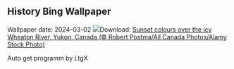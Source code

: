 ## History Bing Wallpaper
Wallpaper date: 2024-03-02
![](https://www.bing.com/th?id=OHR.WheatonRiverYukon_EN-CA9040567643_UHD.jpg&w=1000)Download: [Sunset colours over the icy Wheaton River, Yukon, Canada (© Robert Postma/All Canada Photos/Alamy Stock Photo)](https://www.bing.com/th?id=OHR.WheatonRiverYukon_EN-CA9040567643_UHD.jpg)

Auto get programm by LtgX
